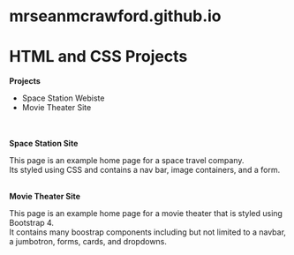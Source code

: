 # mrseanmcrawford.github.io
<h1><strong>HTML and CSS Projects</strong></h1>

<strong>Projects</strong>
<ul>
  <li>Space Station Webiste</li>
  <li>Movie Theater Site</li>
 </ul>
  <br>
  <br>
<strong>Space Station Site</strong>
<p>This page is an example home page for a space travel company.
<br>Its styled using CSS and contains a nav bar, image containers, and a form.</p>
<br>
  <strong>Movie Theater Site</strong>
  <p>This page is an example home page for a movie theater that is styled using Bootstrap 4.
   <br> It contains many boostrap components including but not limited to a navbar, a jumbotron, forms, cards, and dropdowns.</p>
  
